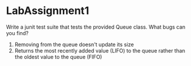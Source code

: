 # LabAssignment1

Write a junit test suite that tests the provided Queue class. What bugs can you find?

1. Removing from the queue doesn't update its size
2. Returns the most recently added value (LIFO) to the queue rather than the oldest value to the queue (FIFO)
